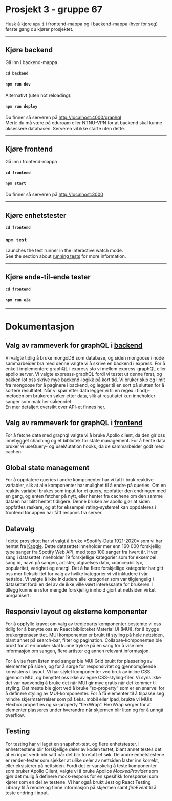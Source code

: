 # Prosjekt 3 - gruppe 67

Husk å kjøre `npm i`  i frontend-mappa og i backend-mappa (hver for seg) første gang du kjører prosjektet.
___
## Kjøre backend

Gå inn i backend-mappa
#### `cd backend`
#### `npm run dev`
Alternativt (uten hot reloading):
#### `npm run deploy`
Du finner så serveren på [http://localhost:4000/graphql](http://localhost:4000/graphql/)  
Merk: du må være på eduroam eller NTNU-VPN for at backend skal kunne aksessere databasen. Serveren vil ikke starte uten dette.
___
## Kjøre frontend 

Gå inn i frontend-mappa
#### `cd frontend`
#### `npm start`
Du finner så serveren på [http://localhost:3000](http://localhost:3000)
___

## Kjøre enhetstester

#### `cd frontend`
### `npm test`

Launches the test runner in the interactive watch mode.\
See the section about [running tests](https://facebook.github.io/create-react-app/docs/running-tests) for more information.
___
## Kjøre ende-til-ende tester
#### `cd frontend`
#### `npm run e2e`
___
# Dokumentasjon

## Valg av rammeverk for graphQL i [backend](/backend/)
Vi valgte tidlig å bruke mongoDB som database, og siden mongoose i node sammarbeider bra med denne valgte vi å skrive en backend i express. For å enkelt implementere graphQL i express sto vi mellom express-graphQL eller apollo server. Vi valgte expresss-graphQL fordi vi testet ut denne først, og pakken lot oss skrive mye backend-logikk på kort tid. Vi bruker skip og limit fra mongoose for å paginere i backend, og legger til en sort på slutten for å sortere resultatet. Når vi spør etter data legger vi til en regex i find()-metoden om brukeren søker etter data, slik at resutlatet kun inneholder sanger som matcher søkeordet.  
En mer detaljert oversikt over API-et finnes [her](/backend/README.md).

## Valg av rammeverk for graphQL i [frontend](/frontend/)
For å fetche data med graphql valgte vi å bruke Apollo client, da den gir oss innebygget chaching og et bibliotek for state management. For å hente data bruker vi useQuery- og useMutation hooks, da de sammarbeider godt med cachen. 

## Global state management 
For å oppdatere queries i andre komponenter har vi tatt i bruk reaktive variabler, slik at alle komponenter har mulighet til å endre på queries. Om en reaktiv variabel brukes som input for et query, oppfatter den endringen med en gang, og enten fetcher på nytt, eller henter fra cachene om den samme dataen har blitt hentet tidligere. Denne bruken av apollo gjør at siden oppfattes raskere, og at for eksempel rating-systemet kan oppdateres i frontend før appen har fått respons fra server.

## Datavalg
I dette prosjektet har vi valgt å bruke «Spotify-Data 1921-2020» som vi har hentet fra [Kaggle](https://www.kaggle.com/datasets/ektanegi/spotifydata-19212020). Dette datasettet inneholder mer enn 160 000 forskjellig type sanger fra Spotify Web API, med topp 100 sanger fra hvert år. Hver sang i datasettet inneholder 19 forskjellige kategorier som for eksempel sang id, navn på sangen, artister, utgivelses dato, «danceability», popularitet, varighet og energi. Det å ha flere forskjellige kategorier har gitt oss mer fleksibilitet for valg av hvilke kategorier vi vil inkludere i vår nettside. Vi valgte å ikke inkludere alle kategorier som var tilgjengelig i datasettet fordi en del av de ikke ville vært interessante for brukeren. I tillegg kunne en stor mengde forskjellig innhold gjort at nettsiden virket uorganisert.

## Responsiv layout og eksterne komponenter 
For å oppfylle kravet om valg av tredjeparts komponenter bestemte vi oss tidlig for å benytte oss av React biblioteket Material UI (MUI), for å bygge brukergrensesnittet. MUI komponenter er brukt til styling på hele nettsiden, blant annet på search-bar, filter og pagination. Collapse-komponenten ble brukt for at en bruker skal kunne trykke på en sang for å vise mer informasjon om sangen, flere artister og annen relevant informasjon. 

For å vise frem listen med sanger ble MUI Grid brukt for plassering av elementer på siden, og for å sørge for responsivitet og gjennomgående konsistens i layout. Vi har stylet komponenter ved bruk av inline CSS gjennom MUI, og benyttet oss ikke av egne CSS-styling-filer. Vi syns ikke det var nødvendig å bruke det når MUI gir mye gratis når det kommer til styling. Det meste ble gjort ved å bruke “sx-property” som er en snarvei for å definere styling av MUI-komponenter. For å få elementer til å tilpasse seg mindre skjermstørrelser som på f.eks. mobil eller Ipad, brukte vi MUIs Flexbox properties og sx-property “flexWrap”. FlexWrap sørger for at elementer plasseres under hverandre når skjermen blir liten og for å unngå overflow.  

## Testing
For testing har vi laget en snapshot-test, og flere enhetstester. I enhetstestene blir forskjellige deler av koden testet, blant annet testes det at en input verdi blir satt når det blir foretatt et søk. De andre enhetstestene er render-tester som sjekker at ulike deler av nettsiden laster inn korrekt, eller eksisterer på nettsiden. Fordi det er vanskelig å teste komponenter som bruker Apollo Client, valgte vi å bruke Apollos *MockedProvider* som gjør det mulig å definere mock-respons for en spesifikk forespørsel som kjører som en del av testene. Vi har også brukt Jest og React Testing Library til å rendre og finne informasjon på skjermen samt *fireEvent* til å teste endring i input.
